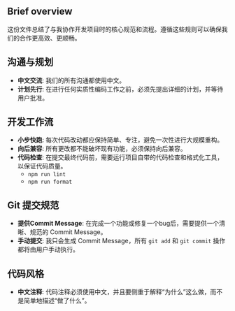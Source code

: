 ## Brief overview
这份文件总结了与我协作开发项目时的核心规范和流程。遵循这些规则可以确保我们的合作更高效、更顺畅。

## 沟通与规划
- **中文交流**: 我们的所有沟通都使用中文。
- **计划先行**: 在进行任何实质性编码工作之前，必须先提出详细的计划，并等待用户批准。

## 开发工作流
- **小步快跑**: 每次代码改动都应保持简单、专注，避免一次性进行大规模重构。
- **向后兼容**: 所有更改都不能破坏现有功能，必须保持向后兼容。
- **代码检查**: 在提交最终代码前，需要运行项目自带的代码检查和格式化工具，以保证代码质量。
  - `npm run lint`
  - `npm run format`

## Git 提交规范
- **提供Commit Message**: 在完成一个功能或修复一个bug后，需要提供一个清晰、规范的 Commit Message。
- **手动提交**: 我只会生成 Commit Message，所有 `git add` 和 `git commit` 操作都将由用户手动执行。

## 代码风格
- **中文注释**: 代码注释必须使用中文，并且要侧重于解释“为什么”这么做，而不是简单地描述“做了什么”。
